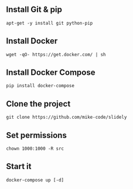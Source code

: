 ## Install Git & pip
`apt-get -y install git python-pip`

## Install Docker
`wget -qO- https://get.docker.com/ | sh`

## Install Docker Compose
`pip install docker-compose`

## Clone the project
`git clone https://github.com/mike-code/slidely`

## Set permissions
`chown 1000:1000 -R src`

## Start it
`docker-compose up [-d]`